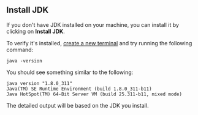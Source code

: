 ## Install JDK

If you don't have JDK installed on your machine, you can install it by clicking
on **Install JDK**.

To verify it's installed,
[create a new terminal](command:workbench.action.terminal.new) and try running
the following command:

```
java -version
```

You should see something similar to the following:

```
java version "1.8.0_311"
Java(TM) SE Runtime Environment (build 1.8.0_311-b11)
Java HotSpot(TM) 64-Bit Server VM (build 25.311-b11, mixed mode)
```

The detailed output will be based on the JDK you install.
